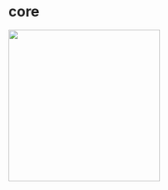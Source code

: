 # core

<img src="https://github.com/user-attachments/assets/359da748-7115-468d-8fef-c2ffa56d4b31" width="300">

